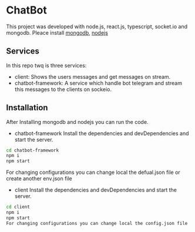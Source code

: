 # ChatBot
 This project was developed with node.js, react.js, typescript, socket.io and mongodb.
 Pleace install [mongodb](https://docs.mongodb.com/manual/installation/), [nodejs](https://nodejs.org/en/download/)

## Services
In this repo twq is three services:
- client: Shows the users messages and get messages on stream.
- chatbot-framework:  A service which handle bot telegram and stream this messages to the clients on sockeio.

## Installation
After Installing mongodb and nodejs you can run the code.
- chatbot-framework
Install the dependencies and devDependencies and start the server.
```sh
cd chatbot-framework
npm i
npm start
```
For changing configurations you can change local the defual.json file or create another env.json file


- client
Install the dependencies and devDependencies and start the server.
```sh
cd client
npm i
npm start
For changing configurations you can change local the config.json file
